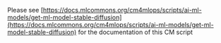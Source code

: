 Please see [https://docs.mlcommons.org/cm4mlops/scripts/ai-ml-models/get-ml-model-stable-diffusion](https://docs.mlcommons.org/cm4mlops/scripts/ai-ml-models/get-ml-model-stable-diffusion) for the documentation of this CM script
